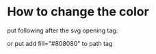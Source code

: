 # How to change the color
put following after the svg opening tag:

<style>g{fill:rgb(128,128,128)}</style>

or put add fill="#808080" to path tag